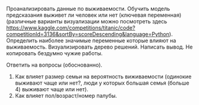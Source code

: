 Проанализировать данные по выживаемости. Обучить модель предсказания выживет ли человек или нет (ключевая переменная) (различные варианты визуализации можно посмотреть здесь https://www.kaggle.com/competitions/titanic/code?competitionId=3136&sortBy=scoreDescending&language=Python).
Определить наиболее значимые переменные которые влияют на выживаемость. 
Визуализировать дерево решений. 
Написать вывод. 
Не копировать бездумно чужие работы. 


Ответить на вопросы (обоснованно).

1. Как влияет размер семьи  на вероятность виживаемости (одинокие выживают чаще или нет?, люди у которых большая семья (больше 4) выживают чаще или нет).
2. Как влияет пол/возраст/номер палубы. 

